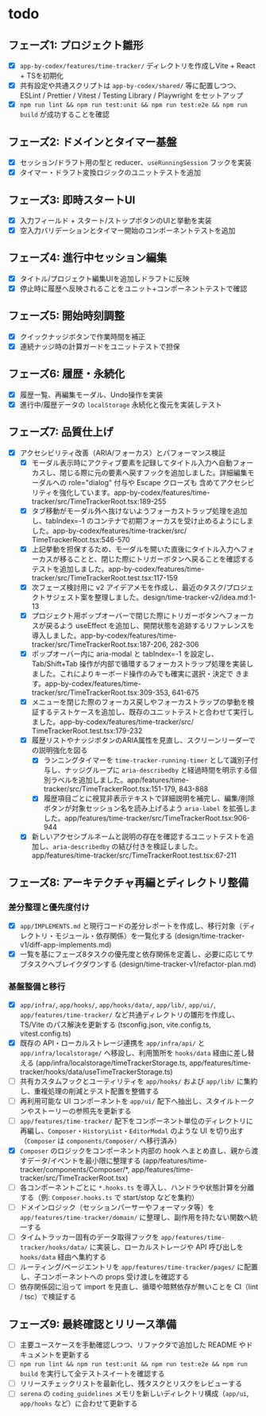 # todo

## フェーズ1: プロジェクト雛形
- [x] `app-by-codex/features/time-tracker/` ディレクトリを作成しVite + React + TSを初期化
- [x] 共有設定や共通スクリプトは `app-by-codex/shared/` 等に配置しつつ、ESLint / Prettier / Vitest / Testing Library / Playwright をセットアップ
- [x] `npm run lint && npm run test:unit && npm run test:e2e && npm run build` が成功することを確認

## フェーズ2: ドメインとタイマー基盤
- [x] セッション/ドラフト用の型と reducer、`useRunningSession` フックを実装
- [x] タイマー・ドラフト変換ロジックのユニットテストを追加

## フェーズ3: 即時スタートUI
- [x] 入力フィールド + スタート/ストップボタンのUIと挙動を実装
- [x] 空入力バリデーションとタイマー開始のコンポーネントテストを追加

## フェーズ4: 進行中セッション編集
- [x] タイトル/プロジェクト編集UIを追加しドラフトに反映
- [x] 停止時に履歴へ反映されることをユニット+コンポーネントテストで確認

## フェーズ5: 開始時刻調整
- [x] クイックナッジボタンで作業時間を補正
- [x] 連続ナッジ時の計算ガードをユニットテストで担保

## フェーズ6: 履歴・永続化
- [x] 履歴一覧、再編集モーダル、Undo操作を実装
- [x] 進行中/履歴データの `localStorage` 永続化と復元を実装しテスト

## フェーズ7: 品質仕上げ
- [x] アクセシビリティ改善（ARIA/フォーカス）とパフォーマンス検証
  - [x] モーダル表示時にアクティブ要素を記録してタイトル入力へ自動フォーカスし、閉じる際に元の要素へ戻すフックを追加しました。詳細編集モーダルへの role="dialog" 付与や Escape クローズも 含めてアクセシビリティを強化しています。app-by-codex/features/time-tracker/src/TimeTrackerRoot.tsx:189-255
  - [x] タブ移動がモーダル外へ抜けないようフォーカストラップ処理を追加し、tabIndex=-1 のコンテナで初期フォーカスを受け止めるようにしました。app-by-codex/features/time-tracker/src/ TimeTrackerRoot.tsx:546-570
  - [x] 上記挙動を担保するため、モーダルを開いた直後にタイトル入力へフォーカスが移ることと、閉じた際にトリガーボタンへ戻ることを確認するテストを追加しました。app-by-codex/features/time- tracker/src/TimeTrackerRoot.test.tsx:117-159
  - [x] 次フェーズ検討用に v2 アイデアメモを作成し、最近のタスク/プロジェクトサジェスト案を整理しました。design/time-tracker-v2/idea.md:1-13
  - [x] プロジェクト用ポップオーバーで閉じた際にトリガーボタンへフォーカスが戻るよう useEffect を追加し、開閉状態を追跡するリファレンスを導入しました。app-by-codex/features/time- tracker/src/TimeTrackerRoot.tsx:187-206, 282-306
  - [x] ポップオーバー内に aria-modal と tabIndex=-1 を設定し、Tab/Shift+Tab 操作が内部で循環するフォーカストラップ処理を実装しました。これによりキーボード操作のみでも確実に選択・決定で きます。app-by-codex/features/time-tracker/src/TimeTrackerRoot.tsx:309-353, 641-675
  - [x] メニューを閉じた際のフォーカス戻しやフォーカストラップの挙動を検証するテストケースを追加し、既存のユニットテストと合わせて実行しました。app-by-codex/features/time-tracker/src/ TimeTrackerRoot.test.tsx:179-232
  - [x] 履歴リストやナッジボタンのARIA属性を見直し、スクリーンリーダーでの説明強化を図る
    - [x] ランニングタイマーを `time-tracker-running-timer` として識別子付与し、ナッジグループに `aria-describedby` と経過時間を明示する個別ラベルを追加しました。app/features/time-tracker/src/TimeTrackerRoot.tsx:151-179, 843-888
    - [x] 履歴項目ごとに視覚非表示テキストで詳細説明を補完し、編集/削除ボタンが対象セッション名を読み上げるよう `aria-label` を拡張しました。app/features/time-tracker/src/TimeTrackerRoot.tsx:906-944
  - [x] 新しいアクセシブルネームと説明の存在を確認するユニットテストを追加し、`aria-describedby` の結び付きを検証しました。app/features/time-tracker/src/TimeTrackerRoot.test.tsx:67-211

## フェーズ8: アーキテクチャ再編とディレクトリ整備
### 差分整理と優先度付け
- [x] `app/IMPLEMENTS.md` と現行コードの差分レポートを作成し、移行対象（ディレクトリ・モジュール・依存関係）を一覧化する (design/time-tracker-v1/diff-app-implements.md)
- [x] 一覧を基にフェーズ8タスクの優先度と依存関係を定義し、必要に応じてサブタスクへブレイクダウンする (design/time-tracker-v1/refactor-plan.md)

### 基盤整備と移行
- [x] `app/infra/`, `app/hooks/`, `app/hooks/data/`, `app/lib/`, `app/ui/`, `app/features/time-tracker/` など共通ディレクトリの雛形を作成し、TS/Vite のパス解決を更新する (tsconfig.json, vite.config.ts, vitest.config.ts)
- [x] 既存の API・ローカルストレージ連携を `app/infra/api/` と `app/infra/localstorage/` へ移設し、利用箇所を `hooks/data` 経由に差し替える (app/infra/localstorage/timeTrackerStorage.ts, app/features/time-tracker/hooks/data/useTimeTrackerStorage.ts)
- [ ] 共有カスタムフックとユーティリティを `app/hooks/` および `app/lib/` に集約し、重複処理の削減とテスト配置を整備する
- [ ] 再利用可能な UI コンポーネントを `app/ui/` 配下へ抽出し、スタイルトークンやストーリーの参照先を更新する
- [ ] `app/features/time-tracker/` 配下をコンポーネント単位のディレクトリに再編し、`Composer`・`HistoryList`・`EditorModal` のような UI を切り出す（`Composer` は `components/Composer/` へ移行済み）
- [x] `Composer` のロジックをコンポーネント内部の hook へまとめ直し、親から渡すデータ/イベントを最小限に整理する (app/features/time-tracker/components/Composer/*, app/features/time-tracker/src/TimeTrackerRoot.tsx)
- [ ] 各コンポーネントごとに `*.hooks.ts` を導入し、ハンドラや状態計算を分離する（例: `Composer.hooks.ts` で start/stop などを集約）
- [ ] ドメインロジック（セッションパーサーやフォーマッタ等）を `app/features/time-tracker/domain/` に整理し、副作用を持たない関数へ統一する
- [ ] タイムトラッカー固有のデータ取得フックを `app/features/time-tracker/hooks/data/` に実装し、ローカルストレージや API 呼び出しを `hooks/data` 経由へ集約する
- [ ] ルーティング/ページエントリを `app/features/time-tracker/pages/` に配置し、子コンポーネントへの props 受け渡しを確認する
- [ ] 依存関係図に沿って import を見直し、循環や暗黙依存が無いことを CI（lint / tsc）で検証する

## フェーズ9: 最終確認とリリース準備
- [ ] 主要ユースケースを手動確認しつつ、リファクタで追加した README やドキュメントを更新する
- [ ] `npm run lint && npm run test:unit && npm run test:e2e && npm run build` を実行して全テストスイートを確認する
- [ ] リリースチェックリストを最新化し、残タスクとリスクをレビューする
- [ ] `serena` の `coding_guidelines` メモリを新しいディレクトリ構成（`app/ui`, `app/hooks` など）に合わせて更新する
